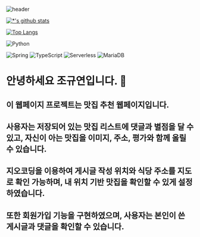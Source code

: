 ![header](https://capsule-render.vercel.app/api?type=wave&color=auto&height=300&section=header&text=맛집추천웹페이지&fontSize=95)

[![*'s github stats](https://github-readme-stats.vercel.app/api?username=mokacheese)](https://github.com/mokacheese)


[![Top Langs](https://github-readme-stats.vercel.app/api/top-langs/?username=mokacheese)](https://github.com/mokacheese/restaurant)


![Python](https://img.shields.io/badge/-Python-3776AB?style=flat-square&logo=Python&logoColor=white)


![Spring](https://img.shields.io/badge/-Spring-6DB33F?style=for-the-badge&logo=Spring&logoColor=white)
![TypeScript](https://img.shields.io/badge/-TypeScript-3178C6?style=flat-square&logo=TypeScript&logoColor=white)
![Serverless](https://img.shields.io/badge/-Serverless-FD5750?style=flat-square&logo=Serverless&logoColor=magenta)
![MariaDB](https://img.shields.io/badge/-MariaDB-1F305F?style=flat-square&logo=mariadb&logoColor=white)




# 안녕하세요 조규연입니다. 👋
## 이 웹페이지 프로젝트는 맛집 추천 웹페이지입니다.
## 사용자는 저장되어 있는 맛집 리스트에 댓글과 별점을 달 수 있고, 자신이 아는 맛집을 이미지, 주소, 평가와 함께 올릴 수 있습니다.
## 지오코딩을 이용하여 게시글 작성 위치와 식당 주소를 지도로 확인 가능하며, 내 위치 기반 맛집을 확인할 수 있게 설정하였습니다.
## 또한 회원가입 기능을 구현하였으며, 사용자는 본인이 쓴 게시글과 댓글을 확인할 수 있습니다.

